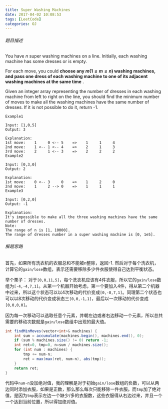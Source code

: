 ```yaml
---
title: Super Washing Machines
date: 2017-04-02 10:08:53
tags: [LeetCode]
categories: OJ
---
```


###### 题目描述
You have $n$ super washing machines on a line. Initially, each washing machine has some dresses or is empty.

For each move, you could **choose any $m (1 ≤ m ≤ n)$ washing machines, and pass one dress of each washing machine to one of its adjacent washing machines at the same time** .

Given an integer array representing the number of dresses in each washing machine from left to right on the line, you should find the minimum number of moves to make all the washing machines have the same number of dresses. If it is not possible to do it, return -1.

    Example1

    Input: [1,0,5]
    Output: 3

    Explanation: 
    1st move:    1     0 <-- 5    =>    1     1     4
    2nd move:    1 <-- 1 <-- 4    =>    2     1     3    
    3rd move:    2     1 <-- 3    =>    2     2     2   
    Example2

    Input: [0,3,0]
    Output: 2

    Explanation: 
    1st move:    0 <-- 3     0    =>    1     2     0    
    2nd move:    1     2 --> 0    =>    1     1     1     
    Example3

    Input: [0,2,0]
    Output: -1

    Explanation: 
    It's impossible to make all the three washing machines have the same number of dresses. 
    Note:
    The range of n is [1, 10000].
    The range of dresses number in a super washing machine is [0, 1e5].


###### 解题思路
首先，如果所有洗衣机的衣服总和不能被$n$整除，返回-1.
然后对于每个洗衣机，计算它的`gain/lose`数组，表示还需要移除多少件衣服使得自己达到平衡状态。

举个栗子：
对于`[0,0,11,5]`，每个洗衣机应该有4件衣服，所以它的`gain/lose`数组为`[-4,-4,7,1]`。从第一个机器开始考虑，第一个要加入4件，得从第二个机器中过来，所以这个状态可以以4次移动的代价变成`[0,-8,7,1]`。同理第二个状态也可以以8次移动的代价变成状态三`[0,0,-1,1]`，最后以一次移动的代价变成`[0,0,0,0]`。

因为每一次移动可以选取任意个元素，并朝左边或者右边移动一个元素，所以总共需要的移动次数就是`gain/lose`数组中出现的最大值。

```java
int findMinMoves(vector<int>& machines) {
    int sum = accumulate(machines.begin(), machines.end(), 0);
    if (sum % machines.size() != 0) return -1;
    int ret=0, tmp=0, n=sum / machines.size();
    for (int num : machines) {
        tmp += num-n;
        ret = max(max(ret, num-n), abs(tmp));
    }
    return ret;
}
```
代码中`num-n`没加绝对值，我的理解是对于初始`gain/lose`数组的负数，可以从两边同时添加衣服，如果是正数，那么那么每次只能移除一件衣服。而`tmp`加了绝对值，是因为`tmp`表示左边一个缺少/多的衣服数，这些衣服得从右边过来，并且一个一个达到当前位置，所以得加绝对值。